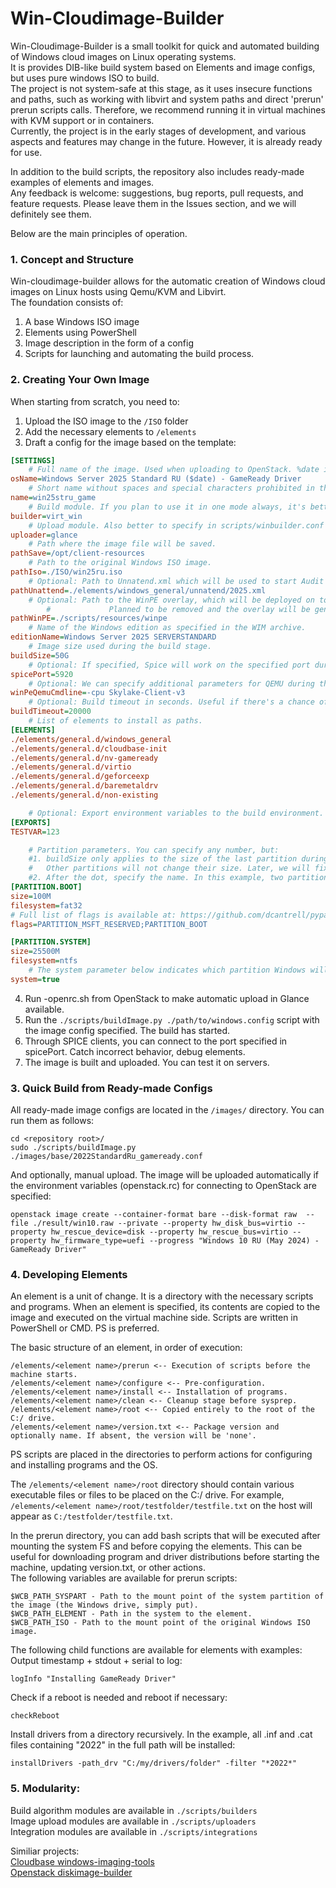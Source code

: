 # Win-Cloudimage-Builder

Win-Cloudimage-Builder is a small toolkit for quick and automated building of Windows cloud images on Linux operating systems.  
It is provides DIB-like build system based on Elements and image configs, but uses pure windows ISO to build.  
The project is not system-safe at this stage, as it uses insecure functions and paths, such as working with libvirt and system paths and direct 'prerun' prerun scripts calls.   Therefore, we recommend running it in virtual machines with KVM support or in containers.  
Currently, the project is in the early stages of development, and various aspects and features may change in the future. However, it is already ready for use.  

In addition to the build scripts, the repository also includes ready-made examples of elements and images.  
Any feedback is welcome: suggestions, bug reports, pull requests, and feature requests. Please leave them in the Issues section, and we will definitely see them.  

Below are the main principles of operation.  

### 1. Concept and Structure

Win-cloudimage-builder allows for the automatic creation of Windows cloud images on Linux hosts using Qemu/KVM and Libvirt.  
The foundation consists of:  
1. A base Windows ISO image  
2. Elements using PowerShell  
3. Image description in the form of a config  
4. Scripts for launching and automating the build process.  

### 2. Creating Your Own Image

When starting from scratch, you need to:  
1. Upload the ISO image to the `/ISO` folder  
2. Add the necessary elements to `/elements`  
3. Draft a config for the image based on the template:  
```ini
[SETTINGS]
	# Full name of the image. Used when uploading to OpenStack. %date is the only available variable for now.
osName=Windows Server 2025 Standard RU ($date) - GameReady Driver
    # Short name without spaces and special characters prohibited in the file system. Will be used as the unique name for the final file and mount point.
name=win25stru_game
	# Build module. If you plan to use it in one mode always, it's better to specify it in scripts/winbuilder.conf.
builder=virt_win
	# Upload module. Also better to specify in scripts/winbuilder.conf in the [DEFAULTS] section if you don't plan to change it often.
uploader=glance
    # Path where the image file will be saved.
pathSave=/opt/client-resources
    # Path to the original Windows ISO image.
pathIso=./ISO/win25ru.iso
    # Optional: Path to Unnatend.xml which will be used to start Audit Mode during the first build run.
pathUnattend=./elements/windows_general/unnatend/2025.xml
	# Optional: Path to the WinPE overlay, which will be deployed on top of the clean WinPE image.
        #             Planned to be removed and the overlay will be generated automatically based on partition parameters.
pathWinPE=./scripts/resources/winpe
	# Name of the Windows edition as specified in the WIM archive.
editionName=Windows Server 2025 SERVERSTANDARD
    # Image size used during the build stage.
buildSize=50G
    # Optional: If specified, Spice will work on the specified port during the build.
spicePort=5920
	# Optional: We can specify additional parameters for QEMU during the WinPE stage. Useful for WinServer 2025.
winPeQemuCmdline=-cpu Skylake-Client-v3
	# Optional: Build timeout in seconds. Useful if there's a chance of the installation of a package or OS hanging. If not specified, the timeout in winbuilder.conf is used, or 30000 seconds by default.
buildTimeout=20000
    # List of elements to install as paths.
[ELEMENTS] 
./elements/general.d/windows_general
./elements/general.d/cloudbase-init
./elements/general.d/nv-gameready
./elements/general.d/virtio
./elements/general.d/geforceexp
./elements/general.d/baremetaldrv
./elements/general.d/non-existing

    # Optional: Export environment variables to the build environment.
[EXPORTS]
TESTVAR=123

    # Partition parameters. You can specify any number, but:
    #1. buildSize only applies to the size of the last partition during the build stage.
    #   Other partitions will not change their size. Later, we will fix this to resize the specified system partition.
    #2. After the dot, specify the name. In this example, two partitions will be created with the names BOOT and SYSTEM.
[PARTITION.BOOT]
size=100M
filesystem=fat32
# Full list of flags is available at: https://github.com/dcantrell/pyparted/blob/main/src/parted/__init__.py#L159
flags=PARTITION_MSFT_RESERVED;PARTITION_BOOT

[PARTITION.SYSTEM]
size=25500M
filesystem=ntfs
	# The system parameter below indicates which partition Windows will be installed on.
system=true
```
4. Run <Username>-openrc.sh from OpenStack to make automatic upload in Glance available.
5. Run the ```./scripts/buildImage.py ./path/to/windows.config``` script with the image config specified. The build has started.  
6. Through SPICE clients, you can connect to the port specified in spicePort. Catch incorrect behavior, debug elements.  
7. The image is built and uploaded. You can test it on servers.  

### 3. Quick Build from Ready-made Configs

All ready-made image configs are located in the `/images/` directory. You can run them as follows:  
```
cd <repository root>/
sudo ./scripts/buildImage.py ./images/base/2022StandardRu_gameready.conf
```
And optionally, manual upload. The image will be uploaded automatically if the environment variables (openstack.rc) for connecting to OpenStack are specified:  
```
openstack image create --container-format bare --disk-format raw  --file ./result/win10.raw --private --property hw_disk_bus=virtio --property hw_rescue_device=disk --property hw_rescue_bus=virtio --property hw_firmware_type=uefi --progress "Windows 10 RU (May 2024) - GameReady Driver"
```

### 4. Developing Elements

An element is a unit of change. It is a directory with the necessary scripts and programs. When an element is specified, its contents are copied to the image and executed on the virtual machine side. Scripts are written in PowerShell or CMD. PS is preferred.  

The basic structure of an element, in order of execution:  
```
/elements/<element name>/prerun <-- Execution of scripts before the machine starts.
/elements/<element name>/configure <-- Pre-configuration.
/elements/<element name>/install <-- Installation of programs.
/elements/<element name>/clean <-- Cleanup stage before sysprep.
/elements/<element name>/root <-- Copied entirely to the root of the C:/ drive.  
/elements/<element name>/version.txt <-- Package version and optionally name. If absent, the version will be 'none'.
```

PS scripts are placed in the directories to perform actions for configuring and installing programs and the OS.  

The `/elements/<element name>/root` directory should contain various executable files or files to be placed on the C:/ drive. For example, `/elements/<element name>/root/testfolder/testfile.txt` on the host will appear as `C:/testfolder/testfile.txt`.  

In the prerun directory, you can add bash scripts that will be executed after mounting the system FS and before copying the elements. This can be useful for downloading program and driver distributions before starting the machine, updating version.txt, or other actions.  
The following variables are available for prerun scripts:  
```
$WCB_PATH_SYSPART - Path to the mount point of the system partition of the image (the Windows drive, simply put).
$WCB_PATH_ELEMENT - Path in the system to the element.
$WCB_PATH_ISO - Path to the mount point of the original Windows ISO image.
```

The following child functions are available for elements with examples:  
Output timestamp + stdout + serial to log:  
```
logInfo "Installing GameReady Driver"
```
Check if a reboot is needed and reboot if necessary:  
```
checkReboot
```

Install drivers from a directory recursively. In the example, all .inf and .cat files containing "2022" in the full path will be installed:  
```
installDrivers -path_drv "C:/my/drivers/folder" -filter "*2022*"
```

### 5. Modularity:

Build algorithm modules are available in `./scripts/builders`  
Image upload modules are available in `./scripts/uploaders`  
Integration modules are available in `./scripts/integrations`  
  
  
Similiar projects:  
[Cloudbase windows-imaging-tools](https://github.com/cloudbase/windows-imaging-tools)  
[Openstack diskimage-builder](https://github.com/openstack/diskimage-builder)  


